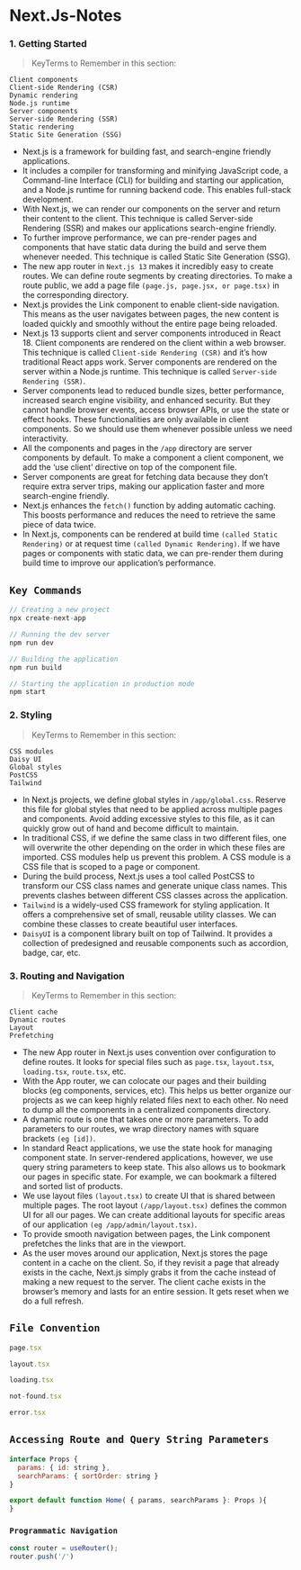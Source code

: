 # Next.Js-Notes

### 1. Getting Started

>KeyTerms to Remember in this section:
```
Client components
Client-side Rendering (CSR)
Dynamic rendering
Node.js runtime 
Server components
Server-side Rendering (SSR)
Static rendering
Static Site Generation (SSG)
```

- Next.js is a framework for building fast, and search-engine friendly applications. 
- It includes a compiler for transforming and minifying JavaScript code, a Command-line 
Interface (CLI) for building and starting our application, and a Node.js runtime for 
running backend code. This enables full-stack development. 
- With Next.js, we can render our components on the server and return their content to 
the client. This technique is called Server-side Rendering (SSR) and makes our 
applications search-engine friendly. 
- To further improve performance, we can pre-render pages and components that have 
static data during the build and serve them whenever needed. This technique is called 
Static Site Generation (SSG).
- The new app router in `Next.js 13` makes it incredibly easy to create routes. We can 
define route segments by creating directories. To make a route public, we add a page 
file `(page.js, page.jsx, or page.tsx)` in the corresponding directory. 
- Next.js provides the Link component to enable client-side navigation. This means as 
the user navigates between pages, the new content is loaded quickly and smoothly 
without the entire page being reloaded. 
- Next.js 13 supports client and server components introduced in React 18. Client 
components are rendered on the client within a web browser. This technique is 
called `Client-side Rendering (CSR)` and it’s how traditional React apps work. Server 
components are rendered on the server within a Node.js runtime. This technique is 
called `Server-side Rendering (SSR)`.
- Server components lead to reduced bundle sizes, better performance, increased 
search engine visibility, and enhanced security. But they cannot handle browser 
events, access browser APIs, or use the state or effect hooks. These functionalities 
are only available in client components. So we should use them whenever possible 
unless we need interactivity.
- All the components and pages in the `/app` directory are server components by 
default. To make a component a client component, we add the ‘use client’ directive 
on top of the component file.
- Server components are great for fetching data because they don’t require extra 
server trips, making our application faster and more search-engine friendly. 
- Next.js enhances the `fetch()` function by adding automatic caching. This boosts 
performance and reduces the need to retrieve the same piece of data twice.
- In Next.js, components can be rendered at build time `(called Static Rendering)` or at 
request time `(called Dynamic Rendering)`. If we have pages or components with 
static data, we can pre-render them during build time to improve our application’s 
performance.

## `Key Commands`
```JavaScript
// Creating a new project
npx create-next-app
```
```JavaScript
// Running the dev server
npm run dev
```
```JavaScript
// Building the application
npm run build
```
```JavaScript
// Starting the application in production mode
npm start
```

### 2. Styling
> KeyTerms to Remember in this section:
```
CSS modules
Daisy UI
Global styles
PostCSS
Tailwind
```
- In Next.js projects, we define global styles in `/app/global.css`. Reserve this file for global 
styles that need to be applied across multiple pages and components. Avoid adding 
excessive styles to this file, as it can quickly grow out of hand and become difficult to 
maintain.
- In traditional CSS, if we define the same class in two different files, one will overwrite 
the other depending on the order in which these files are imported. CSS modules help us 
prevent this problem. A CSS module is a CSS file that is scoped to a page or component. 
- During the build process, Next.js uses a tool called PostCSS to transform our CSS class 
names and generate unique class names. This prevents clashes between different CSS 
classes across the application.
- `Tailwind` is a widely-used CSS framework for styling application. It offers a 
comprehensive set of small, reusable utility classes. We can combine these classes to 
create beautiful user interfaces.
- `DaisyUI` is a component library built on top of Tailwind. It provides a collection of predesigned and reusable components such as accordion, badge, car, etc.

### 3. Routing and Navigation
> KeyTerms to Remember in this section:
```
Client cache
Dynamic routes
Layout
Prefetching
```

- The new App router in Next.js uses convention over configuration to define routes. It 
looks for special files such as `page.tsx`, `layout.tsx`, `loading.tsx`, `route.tsx`, etc. 
- With the App router, we can colocate our pages and their building blocks (eg 
components, services, etc). This helps us better organize our projects as we can keep 
highly related files next to each other. No need to dump all the components in a 
centralized components directory. 
- A dynamic route is one that takes one or more parameters. To add parameters to our 
routes, we wrap directory names with square brackets `(eg [id])`. 
- In standard React applications, we use the state hook for managing component state. In 
server-rendered applications, however, we use query string parameters to keep state. 
This also allows us to bookmark our pages in specific state. For example, we can 
bookmark a filtered and sorted list of products.
- We use layout files `(layout.tsx)` to create UI that is shared between multiple pages. The 
root layout `(/app/layout.tsx)` defines the common UI for all our pages. We can create 
additional layouts for specific areas of our application `(eg /app/admin/layout.tsx)`.
- To provide smooth navigation between pages, the Link component prefetches the links 
that are in the viewport. 
-  As the user moves around our application, Next.js stores the page content in a cache on 
the client. So, if they revisit a page that already exists in the cache, Next.js simply grabs 
it from the cache instead of making a new request to the server. The client cache exists 
in the browser’s memory and lasts for an entire session. It gets reset when we do a full 
refresh.

## `File Convention`
```JavaScript
page.tsx
```
```JavaScript
layout.tsx
```
```JavaScript
loading.tsx
```
```JavaScript
not-found.tsx
```
```JavaScript
error.tsx
```

## `Accessing Route and Query String Parameters`
```Javascript
interface Props {
  params: { id: string },
  searchParams: { sortOrder: string }
}

export default function Home( { params, searchParams }: Props ){
}
```

### `Programmatic Navigation`
```Javascript
const router = useRouter();
router.push('/')
```

